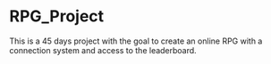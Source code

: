 # RPG_Project
This is a 45 days project with the goal to create an online RPG with a connection system and access to the leaderboard.
